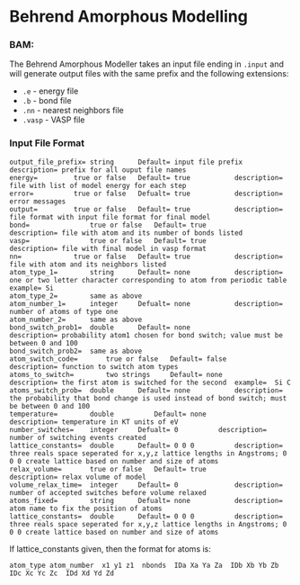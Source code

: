 # Behrend Amorphous Modelling

### BAM:
The Behrend Amorphous Modeller takes an input file ending in `.input` and will generate output files with the same prefix and the following extensions:
* `.e` - energy file
* `.b` - bond file
* `.nn` - nearest neighbors file
* `.vasp` - VASP file
      
### Input File Format

```
output_file_prefix=	string		Default= input file prefix	description= prefix for all ouput file names
energy=			true or false	Default= true			description= file with list of model energy for each step 
error=			true or false	Defualt= true			description= error messages 
output=			true or false	Default= true			description= file format with input file format for final model 
bond=	      		true or false	Default= true			description= file with atom and its number of bonds listed
vasp=       		true or false	Default= true			description= file with final model in vasp format
nn=		      	true or false	Default= true			description= file with atom and its neighbors listed	
atom_type_1=		string		Default= none			description= one or two letter character corresponding to atom from periodic table  	example= Si 
atom_type_2=		same as above
atom_number_1=		integer		Defualt= none			description= number of atoms of type one
atom_number_2= 		same as above
bond_switch_prob1=	double		Default= none		      	description= probability atom1 chosen for bond switch; value must be between 0 and 100
bond_switch_prob2=	same as above
atom_switch_code=       true or false	Default= false			description= function to switch atom types
atoms_to_switch=        two strings     Default= none			description= the first atom is switched for the second  example=  Si C 
atoms_switch_prob=	double		Default= none			description= the probability that bond change is used instead of bond switch; must be between 0 and 100
temperature=		double	      	Default= none			description= temperature in KT units of eV
number_switches=  	integer		Defualt= 0			description= number of switching events created
lattice_constants=	double		Default= 0 0 0			description= three reals space seperated for x,y,z lattice lengths in Angstroms; 0 0 0 create lattice based on number and size of atoms
relax_volume=		true or false	Default= true		      	description= relax volume of model
volume_relax_time=	integer		Default= 0	      		description= number of accepted switches before volume relaxed
atoms_fixed=		string		Defualt= none			description= atom name to fix the position of atoms
lattice_constants=	double		Default= 0 0 0			description= three reals space seperated for x,y,z lattice lengths in Angstroms; 0 0 0 create lattice based on number and size of atoms
```
If lattice_constants given, then the format for atoms is:

`atom_type atom_number  x1 y1 z1  nbonds  IDa Xa Ya Za  IDb Xb Yb Zb  IDc Xc Yc Zc  IDd Xd Yd Zd`


